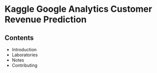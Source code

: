 # Kaggle Google Analytics Customer Revenue Prediction

## Contents
- Introduction
- Laboratories
- Notes
- Contributing
